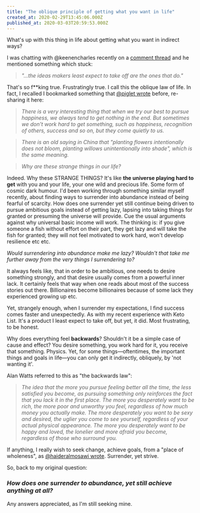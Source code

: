 ```yaml
---
title: "The oblique principle of getting what you want in life"
created_at: 2020-02-29T13:45:06.000Z
published_at: 2020-03-03T20:59:53.000Z
---
```

What's up with this thing in life about getting what you want in indirect ways?

  

I was chatting with @keenencharles recently on a [comment thread](https://cowriters.app/words/your-foresight-is-only-as-far-ahead-as-how-far-back-your-hindsight-is-374575e590c60c8916) and he mentioned something which stuck: 

  

> _"...the ideas makers least expect to take off are the ones that do."_

  

That's so f\*\*king true. Frustratingly true. I call this the oblique law of life. In fact, I recalled I bookmarked something that [@piglet wrote](https://200wordsaday.com/words/are-they-real-goals-215095d19d7a432f7c) before, re-sharing it here:

  

> _There is a very interesting thing that when we try our best to pursue happiness, we always tend to get nothing in the end. But sometimes we don't work hard to get something, such as happiness, recognition of others, success and so on, but they come quietly to us._

> _There is an old saying in China that "planting flowers intentionally does not bloom, planting willows unintentionally into shade", which is the same meaning._

> _Why are these strange things in our life?_

  

Indeed. Why these STRANGE THINGS? It's like **the universe playing hard to get** with you and your life, your one wild and precious life. Some form of cosmic dark humour. I'd been working through something similar myself recently, about finding ways to surrender into abundance instead of being fearful of scarcity. How does one surrender yet still continue being driven to pursue ambitious goals instead of getting lazy, lapsing into taking things for granted or presuming the universe will provide. Cue the usual arguments against why universal basic income will work. The thinking is: if you give someone a fish without effort on their part, they get lazy and will take the fish for granted; they will not feel motivated to work hard, won't develop resilience etc etc. 

  

_Would surrendering into abundance make me lazy? Wouldn't that take me further away from the very things I surrendering to?_

  

It always feels like, that in order to be ambitious, one needs to desire something strongly, and that desire usually comes from a powerful inner lack. It certainly feels that way when one reads about most of the success stories out there. Billionaires become billionaires because of some lack they experienced growing up etc. 

  

Yet, strangely enough, when I surrender my expectations, I find success comes faster and unexpectedly. As with my recent experience with Keto List. It's a product I least expect to take off, but yet, it did. Most frustrating, to be honest. 

  

Why does everything feel **backwards**? Shouldn't it be a simple case of cause and effect? You desire something, you work hard for it, you receive that something. Physics. Yet, for some things—oftentimes, the important things and goals in life—you can only get it indirectly, obliquely, by 'not wanting it'.

  

Alan Watts referred to this as "the backwards law": 

  

> _The idea that the more you pursue feeling better all the time, the less satisfied you become, as pursuing something only reinforces the fact that you lack it in the first place. The more you desperately want to be rich, the more poor and unworthy you feel, regardless of how much money you actually make. The more desperately you want to be sexy and desired, the uglier you come to see yourself, regardless of your actual physical appearance. The more you desperately want to be happy and loved, the lonelier and more afraid you become, regardless of those who surround you._

  

If anything, I really wish to seek change, achieve goals, from a "place of wholeness", as [@haideralmosawi wrote](https://cowriters.app/words/change-from-a-place-of-wholeness-376085e5d50e497216). Surrender, yet strive.

So, back to my original question: 

  

### _**How does one surrender to abundance, yet still achieve anything at all?**_

  

Any answers appreciated, as I'm still seeking mine.
